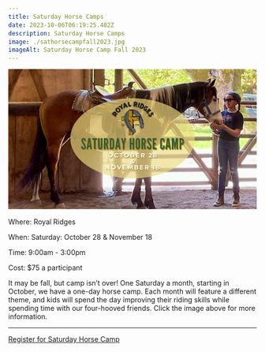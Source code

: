 ```yaml
---
title: Saturday Horse Camps
date: 2023-10-06T06:19:25.402Z
description: Saturday Horse Camps
image: ./sathorsecampfall2023.jpg
imageAlt: Saturday Horse Camp Fall 2023
---
```

![Saturday Horse Camp Fall 2023](sathorsecampfall2023.jpg "Saturday Horse Camp Fall 2023")

<div className="text-center">
    <p className="my-2"><span className="font-semibold">Where:&nbsp;</span>Royal Ridges</p>
    <p className="mb-2"><span className="font-semibold">When:&nbsp;</span>Saturday: October 28 & November 18</p>
    <p className="mb-2"><span className="font-semibold">Time:&nbsp;</span>9:00am - 3:00pm</p>
    <p className="mb-2"><span className="font-semibold">Cost:&nbsp;</span>$75 a participant</p> 
</div>

<p className="my-4">It may be fall, but camp isn’t over! One Saturday a month, starting in October, we have a one-day horse camp. Each month will feature a different theme, and kids will spend the day improving their riding skills while spending time with our four-hooved friends. Click the image above for more information.</p>
<hr />

<div className='text-center mt-4'>
    <a 
        href='https://www.ultracamp.com/info/upcomingSessions.aspx?idCamp=1145&campCode=151'
        className='text-green-200 hover:text-indigo-400 hover:underline font-cursive text-2xl'
        target='_blank' 
        rel='noopener noreferrer'
    >Register for Saturday Horse Camp </a>
</div>